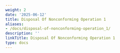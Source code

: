 ```yaml
---
weight: 2
date: '2025-06-12'
title: Disposal Of Nonconforming Operation 1
aliases:
- /docs/disposal-of-nonconforming-operation_1/
description: ''
linkTitle: Disposal Of Nonconforming Operation 1
type: docs
---
```


